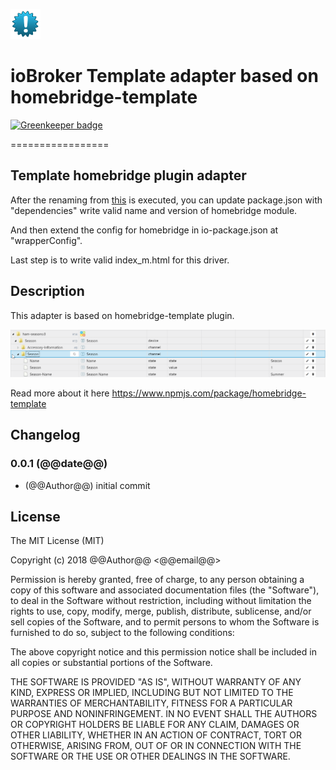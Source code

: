 ![Logo](admin/ham-template.png)
# ioBroker Template adapter based on homebridge-template

[![Greenkeeper badge](https://badges.greenkeeper.io/ioBroker/ioBroker.ham-template.svg)](https://greenkeeper.io/)

=================

## Template homebridge plugin adapter

After the renaming from [this](https://github.com/ioBroker/ioBroker.template#steps) is executed,
you can update package.json with "dependencies" write valid name and version of homebridge module.

And then extend the config for homebridge in io-package.json at "wrapperConfig".

Last step is to write valid index_m.html for this driver.

## Description
This adapter is based on homebridge-template plugin.

![States](img/objects.png)

Read more about it here https://www.npmjs.com/package/homebridge-template

## Changelog

### 0.0.1 (@@date@@)
* (@@Author@@) initial commit

## License
The MIT License (MIT)

Copyright (c) 2018 @@Author@@ <@@email@@>

Permission is hereby granted, free of charge, to any person obtaining a copy
of this software and associated documentation files (the "Software"), to deal
in the Software without restriction, including without limitation the rights
to use, copy, modify, merge, publish, distribute, sublicense, and/or sell
copies of the Software, and to permit persons to whom the Software is
furnished to do so, subject to the following conditions:

The above copyright notice and this permission notice shall be included in
all copies or substantial portions of the Software.

THE SOFTWARE IS PROVIDED "AS IS", WITHOUT WARRANTY OF ANY KIND, EXPRESS OR
IMPLIED, INCLUDING BUT NOT LIMITED TO THE WARRANTIES OF MERCHANTABILITY,
FITNESS FOR A PARTICULAR PURPOSE AND NONINFRINGEMENT. IN NO EVENT SHALL THE
AUTHORS OR COPYRIGHT HOLDERS BE LIABLE FOR ANY CLAIM, DAMAGES OR OTHER
LIABILITY, WHETHER IN AN ACTION OF CONTRACT, TORT OR OTHERWISE, ARISING FROM,
OUT OF OR IN CONNECTION WITH THE SOFTWARE OR THE USE OR OTHER DEALINGS IN
THE SOFTWARE.

